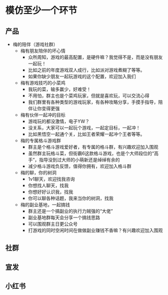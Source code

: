 # 模仿至少一个环节

## 产品

- 梅的陪伴（游戏社群）
    - 梅有朋友陪伴的坏心情
        - 众所周知，游戏的最高配置，是硬件嘛？我觉得不是，而是没有朋友一起玩！
        - 比如之前的年度游戏双人成行，比如派对游戏煮糊了等等。
        - 如果你缺少朋友一起玩游戏的这个配置，欢迎加入我们
    - 梅有游戏技巧的小菜鸡
        - 我玩的菜，输多赢少，好难受！
        - 不用怕，群主也是个菜鸡玩家，但就是喜欢玩，可以交流心得
        - 我们群里有各种类型的游戏玩家，有各种攻略分享，手摸手指导，陪伴让你变得更强
    - 梅有伙伴一起冲的目标
        - 游戏玩的都没激情，电子YW？
        - 没关系，大家可以一起玩个游戏，一起定目标，一起冲！
        - 比如黑悟空一起通个关，比如王者荣耀一起冲个王者等等。
    - 梅的专属格斗游戏群
        - 群主是个格斗游戏爱好者，有专属的格斗群，有兴趣欢迎加入围观
        - 虽然群主玩格斗菜，但街霸6这款格斗游戏，也是个大师段位的“高手”，指导没到过大师的小萌新还是绰绰有余的
        - 减少格斗游戏负反馈，值得你拥有，欢迎加入格斗群
    - 梅的聊，你的树洞
        - 1v1聊天，欢迎找我咨询
        - 你想找人聊天，找我
        - 你想好好认识我，找我
        - 你可以聊各种话题，我来当你的树洞，找我
    - 梅的副业基地，一起搞钱
        - 群主还是一个搞副业的执行力贼强的“大佬”
        - 副业基地群每天会分享一个搞钱思路
        - 可以围观群主日更公众号
        - 打游戏的同时空闲时间在做做副业赚钱不香嘛？有兴趣欢迎加入围观

## 社群

## 宣发

## 小红书